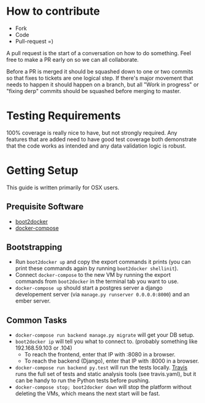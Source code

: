 How to contribute
=================

* Fork
* Code
* Pull-request =)


A pull request is the start of a conversation on how to do something.
Feel free to make a PR early on so we can all collaborate.

Before a PR is merged it should be squashed down to one or two commits
so that fixes to tickets are one logical step. If there's major movement
that needs to happen it should happen on a branch, but all "Work in
progress" or "fixing derp" commits should be squashed before merging
to master.


Testing Requirements
====================

100% coverage is really nice to have, but not strongly required. Any
features that are added need to have good test coverage both demonstrate
that the code works as intended and any data validation logic is robust.


Getting Setup
=============

This guide is written primarily for OSX users.

Prequisite Software
-------------------

* [boot2docker](http://boot2docker.io/)
* [docker-compose](http://docs.docker.com/compose/install/)

Bootstrapping
-------------

* Run `boot2docker up` and copy the export commands it prints (you can print these commands again by running
  `boot2docker shellinit`).
* Connect `docker-compose` to the new VM by running the export commands from `boot2docker` in the terminal tab you want
  to use.
* `docker-compose up` should start a postgres server a django
  developement server (via `manage.py runserver 0.0.0.0:8000`) and an
  ember server.

Common Tasks
------------

* `docker-compose run backend manage.py migrate` will get your DB setup.
* `boot2docker ip` will tell you what to connect to. (probably something
  like 192.168.59.103 or .104)
  * To reach the frontend, enter that IP with :8080 in a browser.
  * To reach the backend (Django), enter that IP with :8000 in a browser.
* `docker-compose run backend py.test` will run the tests locally. [Travis](https://travis-ci.org) runs the full set of
  tests and static analysis tools (see travis.yaml), but it can be handy to run the Python tests before pushing.
* `docker-compose stop; boot2docker down` will stop the platform without deleting the VMs, which means the next
  start will be fast.
